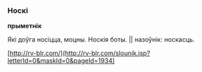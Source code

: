 ### Носкі
**прыметнік**

Які доўга носіцца, моцны. Носкія боты. || назоўнік: носкасць.

<a rel="author">[http://rv-blr.com/](http://rv-blr.com/slounik.jsp?letterId=0&maskId=0&pageId=1934)</a>
